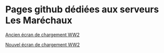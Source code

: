# Pages github dédiées aux serveurs Les Maréchaux

[Ancien écran de chargement WW2](https://lesmarechaux.github.io/pages/loading-ww2-old.html)

[Nouvel écran de chargement WW2](https://lesmarechaux.github.io/pages/loading-ww2-new.html)
